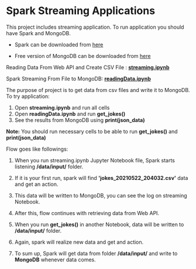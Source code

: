 # Spark Streaming Applications

This project includes streaming application. To run application you should have Spark and MongoDB.

- Spark can be downloaded from [here](https://spark.apache.org/downloads.html "here")

- Free version of MongoDB can be downloaded from [here](https://www.mongodb.com/ "here")

Reading Data From Web API and Create CSV File : [__streaming.ipynb__](https://www.mongodb.com/ "__streaming.ipynb__")

Spark Streaming From File to MongoDB:  [__readingData.ipynb__](https://www.mongodb.com/ "__readingData.ipynb__")

The purpose of project is to get data from csv files and write it to MongoDB. To try application:

1. Open __streaming.ipynb__ and run all cells
2. Open __readingData.ipynb__ and run __get_jokes()__
3. See the results from MongoDB using __print(json_data)__

__Note:__ You should run necessary cells to be able to run __get_jokes()__ and __print(json_data)__


Flow goes like followings:

1. When you run streaming.ipynb Jupyter Notebook file, Spark starts listening __/data/input/__ folder.

2. If it is your first run, spark will find __'jokes_20210522_204032.csv'__ data and get an action.

3. This data will be written to MongoDB, you can see the log on streaming Notebook.

4. After this, flow continues with retrieving data from Web API.

5. When you run  __get_jokes()__ in another Notebook, data will be written to __/data/input/__ folder.

6. Again, spark will realize new data and get and action.

7. To sum up, Spark will get data from folder __/data/input/__ and write to __MongoDB__ whenever data comes.
